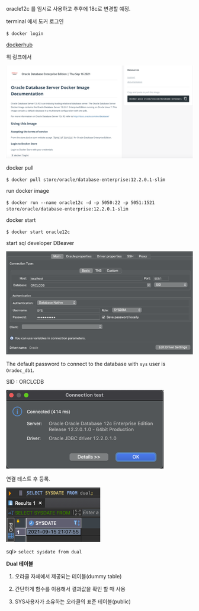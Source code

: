 oracle12c 를 임시로 사용하고 추후에 18c로 변경할 예정.



terminal 에서 도커 로그인

`$ docker login`



[dockerhub](https://hub.docker.com/_/oracle-database-enterprise-edition)

위 링크에서 

![image-20210916062508620](../images/image-20210916062508620.png)

docker pull

`$ docker pull store/oracle/database-enterprise:12.2.0.1-slim` 



run docker image 

`$ docker run --name oracle12c -d -p 5050:22 -p 5051:1521 store/oracle/database-enterprise:12.2.0.1-slim`



docker start

`$ docker start oracle12c`



start sql developer DBeaver

![image-20210916063443239](../images/image-20210916063443239.png)

The default password to connect to the database with `sys` user is `Oradoc_db1`.

SID : ORCLCDB



![image-20210916063513960](../images/image-20210916063513960.png)

연결 테스트 후 등록.



![image-20210916063902469](../images/image-20210916063902469.png)

sql> `select sysdate from dual`



**Dual 테이블**

1. 오라클 자체에서 제공되는 테이블(dummy table)

2. 간단하게 함수를 이용해서 결과값을 확인 할 때 사용

3. SYS사용자가 소유하는 오라클의 표준 테이블(public)